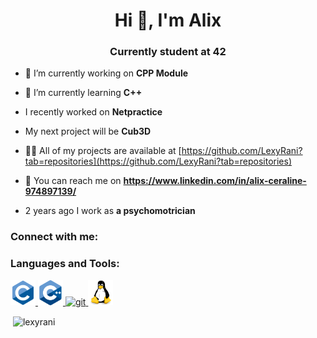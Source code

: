 <h1 align="center">Hi 👋, I'm Alix</h1>
<h3 align="center">Currently student at 42</h3>

- 🔭 I’m currently working on **CPP Module**

- 🌱 I’m currently learning **C++**

- I recently worked on **Netpractice**

- My next project will be **Cub3D**

- 👨‍💻 All of my projects are available at [https://github.com/LexyRani?tab=repositories](https://github.com/LexyRani?tab=repositories)

- 💬 You can reach me on **https://www.linkedin.com/in/alix-ceraline-974897139/**

- 2 years ago I work as **a psychomotrician**

<h3 align="left">Connect with me:</h3>
<p align="left">
</p>

<h3 align="left">Languages and Tools:</h3>
<p align="left"> <a href="https://www.cprogramming.com/" target="_blank" rel="noreferrer"> <img src="https://raw.githubusercontent.com/devicons/devicon/master/icons/c/c-original.svg" alt="c" width="40" height="40"/> </a> <a href="https://www.w3schools.com/cpp/" target="_blank" rel="noreferrer"> <img src="https://raw.githubusercontent.com/devicons/devicon/master/icons/cplusplus/cplusplus-original.svg" alt="cplusplus" width="40" height="40"/> </a> <a href="https://git-scm.com/" target="_blank" rel="noreferrer"> <img src="https://www.vectorlogo.zone/logos/git-scm/git-scm-icon.svg" alt="git" width="40" height="40"/> </a> <a href="https://www.linux.org/" target="_blank" rel="noreferrer"> <img src="https://raw.githubusercontent.com/devicons/devicon/master/icons/linux/linux-original.svg" alt="linux" width="40" height="40"/> </a> </p>

<p>&nbsp;<img align="center" src="https://github-readme-stats.vercel.app/api?username=lexyrani&show_icons=true&locale=en" alt="lexyrani" /></p>
